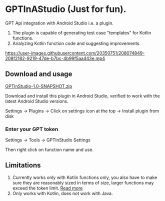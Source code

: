 # GPTInAStudio (Just for fun). 

GPT Api integration with Android Studio i.e. a plugin.

1) The plugin is capable of generating test case "templates" for Kotlin functions.
2) Analyzing Kotlin function code and suggesting improvements.

https://user-images.githubusercontent.com/20350751/208074849-208f2182-9219-47de-b7bc-4b99f5aa443e.mp4

## Download and usage

[GPTInStudio-1.0-SNAPSHOT.zip](https://github.com/Sushobh/GPTInAStudio/files/10244814/GPTInStudio-1.0-SNAPSHOT.zip)

Download and install this plugin in Android Studio, verified to work with the latest Android Studio versions.

Settings -> Plugins -> Click on settings icon at the top -> Install plugin from disk

### Enter your GPT token
Settings -> Tools -> GPTInStudio Settings

Then right click on function name and use.

## Limitations

1) Currently works only with Kotlin functions only, you also have to make sure they are reasonably sized in 
   terms of size, larger functions may exceed the token limit. 
   [Read more](https://beta.openai.com/docs/guides/completion/inserting-text)
2) Only works with Kotlin, does not work with Java.   


